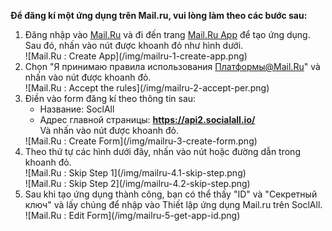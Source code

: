 __Để đăng kí một ứng dụng trên Mail.ru, vui lòng làm theo các bước sau:__

1. Đăng nhập vào [Mail.Ru](https://e.mail.ru/signup?lang=en_US) và đi đến trang [Mail.Ru App](http://api.mail.ru/sites/my/add/) để tạo ứng dụng. <br />
   Sau đó, nhấn vào nút được khoanh đỏ như hình dưới.
    <div class="soclall-br"></div>
    ![Mail.Ru : Create App](/img/mailru-1-create-app.png)
    <div class="soclall-br"></div>
2. Chọn "Я принимаю правила использования Платформы@Mail.Ru" và nhấn vào nút được khoanh đỏ.
    <div class="soclall-br"></div>
    ![Mail.Ru : Accept the rules](/img/mailru-2-accept-per.png)
    <div class="soclall-br"></div>
3. Điền vào form đăng kí theo thông tin sau:
    * Название: SoclAll
    * Адрес главной страницы: __https://api2.socialall.io/__ <br/>
   Và nhấn vào nút được khoanh đỏ.
    <div class="soclall-br"></div>
    ![Mail.Ru : Create Form](/img/mailru-3-create-form.png)
    <div class="soclall-br"></div>
4.  Theo thứ tự các hình dưới đây, nhấn vào nút hoặc đường dẫn trong khoanh đỏ.
    <div class="soclall-br"></div>
    ![Mail.Ru : Skip Step 1](/img/mailru-4.1-skip-step.png)
    <div class="soclall-br"></div>
    ![Mail.Ru : Skip Step 2](/img/mailru-4.2-skip-step.png)
    <div class="soclall-br"></div>
5. Sau khi tạo ứng dụng thành công, bạn có thể thấy "ID" và "Секретный ключ" và lấy chúng để nhập vào Thiết lập ứng dụng Mail.ru trên SoclAll.
    <div class="soclall-br"></div>
    ![Mail.Ru : Edit Form](/img/mailru-5-get-app-id.png)
    <div class="soclall-br"></div>